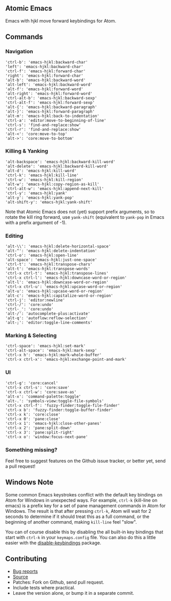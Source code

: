 ## Atomic Emacs

Emacs with hjkl move forward keybindings for Atom.

## Commands

### Navigation

    'ctrl-b': 'emacs-hjkl:backward-char'
    'left': 'emacs-hjkl:backward-char'
    'ctrl-f': 'emacs-hjkl:forward-char'
    'right': 'emacs-hjkl:forward-char'
    'alt-b': 'emacs-hjkl:backward-word'
    'alt-left': 'emacs-hjkl:backward-word'
    'alt-f': 'emacs-hjkl:forward-word'
    'alt-right': 'emacs-hjkl:forward-word'
    'ctrl-alt-b': 'emacs-hjkl:backward-sexp'
    'ctrl-alt-f': 'emacs-hjkl:forward-sexp'
    'alt-{': 'emacs-hjkl:backward-paragraph'
    'alt-}': 'emacs-hjkl:forward-paragraph'
    'alt-m': 'emacs-hjkl:back-to-indentation'
    'ctrl-a': 'editor:move-to-beginning-of-line'
    'ctrl-s': 'find-and-replace:show'
    'ctrl-r': 'find-and-replace:show'
    'alt-<': 'core:move-to-top'
    'alt->': 'core:move-to-bottom'

### Killing & Yanking

    'alt-backspace': 'emacs-hjkl:backward-kill-word'
    'alt-delete': 'emacs-hjkl:backward-kill-word'
    'alt-d': 'emacs-hjkl:kill-word'
    'ctrl-k': 'emacs-hjkl:kill-line'
    'ctrl-w': 'emacs-hjkl:kill-region'
    'alt-w': 'emacs-hjkl:copy-region-as-kill'
    'ctrl-alt-w': 'emacs-hjkl:append-next-kill'
    'ctrl-y': 'emacs-hjkl:yank'
    'alt-y': 'emacs-hjkl:yank-pop'
    'alt-shift-y': 'emacs-hjkl:yank-shift'

Note that Atomic Emacs does not (yet) support prefix arguments, so to rotate the
kill ring forward, use `yank-shift` (equivalent to `yank-pop` in Emacs with a
prefix argument of -1).

### Editing

    'alt-\\': 'emacs-hjkl:delete-horizontal-space'
    'alt-^': 'emacs-hjkl:delete-indentation'
    'ctrl-o': 'emacs-hjkl:open-line'
    'alt-space': 'emacs-hjkl:just-one-space'
    'ctrl-t': 'emacs-hjkl:transpose-chars'
    'alt-t': 'emacs-hjkl:transpose-words'
    'ctrl-x ctrl-t': 'emacs-hjkl:transpose-lines'
    'ctrl-x ctrl-l': 'emacs-hjkl:downcase-word-or-region'
    'alt-l': 'emacs-hjkl:downcase-word-or-region'
    'ctrl-x ctrl-u': 'emacs-hjkl:upcase-word-or-region'
    'alt-u': 'emacs-hjkl:upcase-word-or-region'
    'alt-c': 'emacs-hjkl:capitalize-word-or-region'
    'ctrl-j': 'editor:newline'
    'ctrl-/': 'core:undo'
    'ctrl-_': 'core:undo'
    'alt-/': 'autocomplete-plus:activate'
    'alt-q': 'autoflow:reflow-selection'
    'alt-;': 'editor:toggle-line-comments'

### Marking & Selecting

    'ctrl-space': 'emacs-hjkl:set-mark'
    'ctrl-alt-space': 'emacs-hjkl:mark-sexp'
    'ctrl-x h': 'emacs-hjkl:mark-whole-buffer'
    'ctrl-x ctrl-x': 'emacs-hjkl:exchange-point-and-mark'

### UI

    'ctrl-g': 'core:cancel'
    'ctrl-x ctrl-s': 'core:save'
    'ctrl-x ctrl-w': 'core:save-as'
    'alt-x': 'command-palette:toggle'
    'alt-.': 'symbols-view:toggle-file-symbols'
    'ctrl-x ctrl-f': 'fuzzy-finder:toggle-file-finder'
    'ctrl-x b': 'fuzzy-finder:toggle-buffer-finder'
    'ctrl-x k': 'core:close'
    'ctrl-x 0': 'pane:close'
    'ctrl-x 1': 'emacs-hjkl:close-other-panes'
    'ctrl-x 2': 'pane:split-down'
    'ctrl-x 3': 'pane:split-right'
    'ctrl-x o': 'window:focus-next-pane'

### Something missing?

Feel free to suggest features on the Github issue tracker, or better yet, send a
pull request!

## Windows Note

Some common Emacs keystrokes conflict with the default key bindings on Atom for
Windows in unexpected ways. For example, `ctrl-k` (kill-line on emacs) is a
prefix key for a set of pane management commands in Atom for Windows. The result
is that after pressing `ctrl-k`, Atom will wait for 2 seconds to determine if it
should treat this as a full command, or the beginning of another command, making
`kill-line` feel "slow".

You can of course disable this by disabling the all built-in key bindings that
start with `ctrl-k` in your `keymaps.config` file. You can also do this a little
easier with the [disable-keybindings][disable-keybindings] package.

[disable-keybindings]: https://atom.io/packages/disable-keybindings

## Contributing

* [Bug reports](https://github.com/avendael/emacs-hjkl/issues)
* [Source](https://github.com/avendael/emacs-hjkl)
* Patches: Fork on Github, send pull request.
 * Include tests where practical.
 * Leave the version alone, or bump it in a separate commit.

